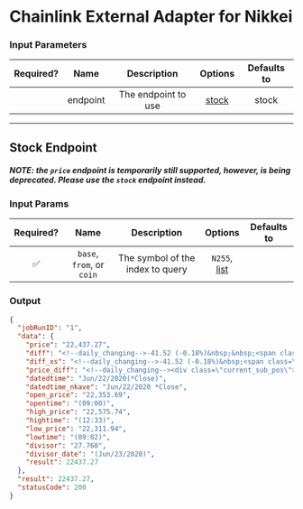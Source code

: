 # Chainlink External Adapter for Nikkei

### Input Parameters

| Required? |   Name   |     Description     |         Options          | Defaults to |
| :-------: | :------: | :-----------------: | :----------------------: | :---------: |
|           | endpoint | The endpoint to use | [stock](#Stock-Endpoint) |    stock    |

---

## Stock Endpoint

##### NOTE: the `price` endpoint is temporarily still supported, however, is being deprecated. Please use the `stock` endpoint instead.

### Input Params

| Required? |           Name            |           Description            |                           Options                           | Defaults to |
| :-------: | :-----------------------: | :------------------------------: | :---------------------------------------------------------: | :---------: |
|    ✅     | `base`, `from`, or `coin` | The symbol of the index to query | `N255`, [list](https://indexes.nikkei.co.jp/en/nkave/index) |             |

### Output

```json
{
  "jobRunID": "1",
  "data": {
    "price": "22,437.27",
    "diff": "<!--daily_changing-->-41.52 (-0.18%)&nbsp;&nbsp;<span class=\"icon-arrow-dark-circle-right-down zoom-icon\" aria-hidden=\"true\"></span>",
    "diff_xs": "<!--daily_changing-->-41.52 (-0.18%)&nbsp;<span class=\"icon-arrow-dark-circle-right-down zoom-icon\" aria-hidden=\"true\"></span>",
    "price_diff": "<!--daily_changing--><div class=\"current_sub_pos\"><span class=\"current_sub_price\">22,437.27&nbsp;</span>-41.52 (-0.18%)&nbsp;&nbsp;<span class=\"icon-arrow-dark-circle-right-down zoom-icon\" aria-hidden=\"true\"></span>",
    "datedtime": "Jun/22/2020(*Close)",
    "datedtime_nkave": "Jun/22/2020 *Close",
    "open_price": "22,353.69",
    "opentime": "(09:00)",
    "high_price": "22,575.74",
    "hightime": "(12:33)",
    "low_price": "22,311.94",
    "lowtime": "(09:02)",
    "divisor": "27.760",
    "divisor_date": "(Jun/23/2020)",
    "result": 22437.27
  },
  "result": 22437.27,
  "statusCode": 200
}
```
